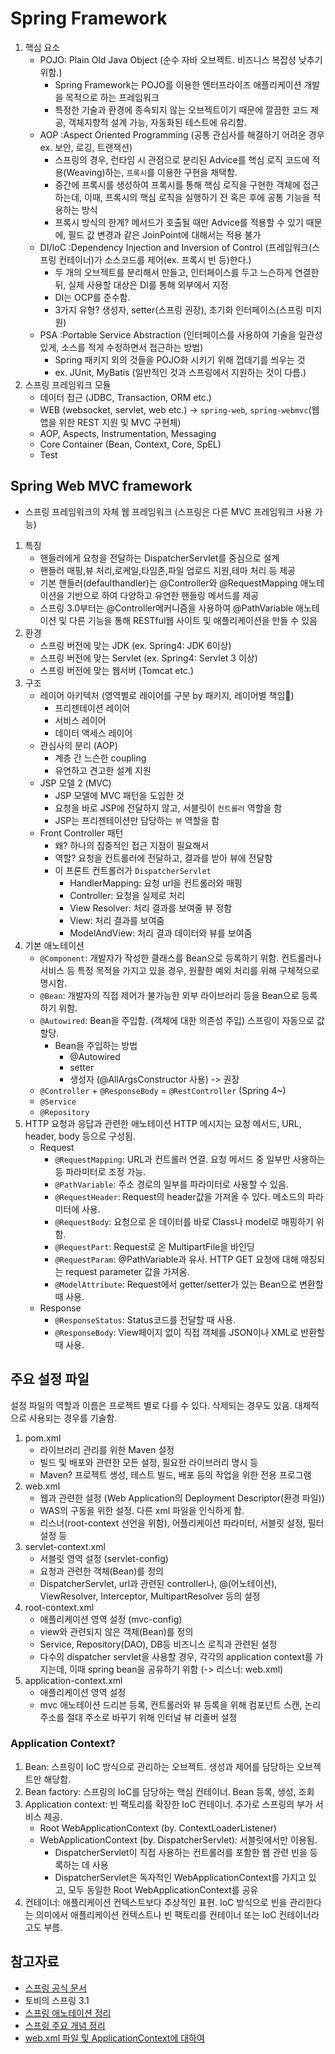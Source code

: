 # Spring Framework
1. 핵심 요소
    * POJO: Plain Old Java Object (순수 자바 오브젝트. 비즈니스 복잡성 낮추기 위함.)
        - Spring Framework는 POJO를 이용한 엔터프라이즈 애플리케이션 개발을 목적으로 하는 프레임워크
        - 특정한 기술과 환경에 종속되지 않는 오브젝트이기 때문에 깔끔한 코드 제공, 객체지향적 설계 가능, 자동화된 테스트에 유리함.
    * AOP :Aspect Oriented Programming (공통 관심사를 해결하기 어려운 경우 ex. 보안, 로깅, 트랜잭션)
        - 스프링의 경우, 런타임 시 관점으로 분리된 Advice를 핵심 로직 코드에 적용(Weaving)하는, `프록시`를 이용한 구현을 채택함.
        - 중간에 프록시를 생성하여 프록시를 통해 핵심 로직을 구현한 객체에 접근하는데, 이때, 프록시의 핵심 로직을 실행하기 전 혹은 후에 공통 기능을 적용하는 방식
        - 프록시 방식의 한계? 메서드가 호출될 때만 Advice를 적용할 수 있기 때문에, 필드 값 변경과 같은 JoinPoint에 대해서는 적용 불가
    * DI/IoC :Dependency Injection and Inversion of Control (프레임워크(스프링 컨테이너)가 소스코드를 제어(ex. 프록시 빈 등)한다.)
        - 두 개의 오브젝트를 분리해서 만들고, 인터페이스를 두고 느슨하게 연결한 뒤, 실제 사용할 대상은 DI를 통해 외부에서 지정
        - DI는 OCP를 준수함.
        - 3가지 유형? 생성자, setter(스프링 권장), 초기화 인터페이스(스프링 미지원)
    * PSA :Portable Service Abstraction (인터페이스를 사용하여 기술을 일관성 있게, 소스를 적게 수정하면서 접근하는 방법)
        - Spring 패키지 외의 것들을 POJO화 시키기 위해 껍데기를 씌우는 것
        - ex. JUnit, MyBatis (일반적인 것과 스프링에서 지원하는 것이 다름.)
2. 스프링 프레임워크 모듈
    * 데이터 접근 (JDBC, Transaction, ORM etc.)
    * WEB (websocket, servlet, web etc.) -> `spring-web`, `spring-webmvc`(웹앱을 위한 REST 지원 및 MVC 구현체)
    * AOP, Aspects, Instrumentation, Messaging
    * Core Container (Bean, Context, Core, SpEL)
    * Test

## Spring Web MVC framework
- 스프링 프레임워크의 자체 웹 프레임워크 (스프링은 다른 MVC 프레임워크 사용 가능)
1. 특징
    * 핸들러에게 요청을 전달하는 DispatcherServlet를 중심으로 설계
    * 핸들러 매핑,뷰 처리,로케일,타임존,파일 업로드 지원,테마 처리 등 제공
    * 기본 핸들러(defaulthandler)는 @Controller와 @RequestMapping 애노테이션을 기반으로 하여 다양하고 유연한 핸들링 메서드를 제공
    * 스프링 3.0부터는 @Controller메커니즘을 사용하여 @PathVariable 애노테이션 및 다른 기능을 통해 RESTful웹 사이트 및 애플리케이션을 만들 수 있음
2. 환경
    * 스프링 버전에 맞는 JDK (ex. Spring4: JDK 6이상)
    * 스프링 버전에 맞는 Servlet (ex. Spring4: Servlet 3 이상)
    * 스프링 버전에 맞는 웹서버 (Tomcat etc.)
3. 구조
    * 레이어 아키텍처 (영역별로 레이어를 구분 by 패키지, 레이어별 책임)
        + 프리젠테이션 레이어
        + 서비스 레이어
        + 데이터 액세스 레이어
    * 관심사의 분리 (AOP)
        + 계층 간 느슨한 coupling
        + 유연하고 견고한 설계 지원
    * JSP 모델 2 (MVC)
        + JSP 모델에 MVC 패턴을 도입한 것
        + 요청을 바로 JSP에 전달하지 않고, 서블릿이 `컨트롤러` 역할을 함
        + JSP는 프리젠테이션만 담당하는 `뷰` 역할을 함
    * Front Controller 패턴
        + 왜? 하나의 집중적인 접근 지점이 필요해서
        + 역할? 요청을 컨트롤러에 전달하고, 결과를 받아 뷰에 전달함
        + 이 프론트 컨트롤러가 `DispatcherServlet`
            - HandlerMapping: 요청 url을 컨트롤러와 매핑
            - Controller: 요청을 실제로 처리
            - View Resolver: 처리 결과를 보여줄 뷰 정함
            - View: 처리 결과를 보여줌
            - ModelAndView: 처리 결과 데이터와 뷰를 보여줌
4. 기본 애노테이션
    * `@Component`: 개발자가 작성한 클래스를 Bean으로 등록하기 위함. 컨트롤러나 서비스 등 특정 목적을 가지고 있을 경우, 원활한 예외 처리를 위해 구체적으로 명시함.
    * `@Bean`: 개발자의 직접 제어가 불가능한 외부 라이브러리 등을 Bean으로 등록하기 위함.
    * `@Autowired`: Bean을 주입함. (객체에 대한 의존성 주입) 스프링이 자동으로 값 할당.
        + Bean을 주입하는 방법
            - @Autowired
            - setter
            - 생성자 (@AllArgsConstructor 사용) -> 권장
    * `@Controller` + `@ResponseBody` = `@RestController` (Spring 4~)
    * `@Service`
    * `@Repository`
5. HTTP 요청과 응답과 관련한 애노테이션
    HTTP 메시지는 요청 메서드, URL, header, body 등으로 구성됨.
    * Request
        + `@RequestMapping`: URL과 컨트롤러 연결. 요청 메서드 중 일부만 사용하는 등 파라미터로 조정 가능.
        + `@PathVariable`: 주소 경로의 일부를 파라미터로 사용할 수 있음.
        + `@RequestHeader`: Request의 header값을 가져올 수 있다. 메소드의 파라미터에 사용.
        + `@RequestBody`: 요청으로 온 데이터를 바로 Class나 model로 매핑하기 위함.
        + `@RequestPart`: Request로 온 MultipartFile을 바인딩
        + `@RequestParam`: @PathVariable과 유사. HTTP GET 요청에 대해 매칭되는 request parameter 값을 가져옴. 
        + `@ModelAttribute`: Request에서 getter/setter가 있는 Bean으로 변환할때 사용.
    * Response
        + `@ResponseStatus`: Status코드를 전달할 때 사용.
        + `@ResponseBody`: View페이지 없이 직접 객체를 JSON이나 XML로 반환할 때 사용.

## 주요 설정 파일
설정 파일의 역할과 이름은 프로젝트 별로 다를 수 있다. 삭제되는 경우도 있음. 대체적으로 사용되는 경우를 기술함.
1. pom.xml
    - 라이브러리 관리를 위한 Maven 설정
    - 빌드 및 배포와 관련한 모든 설정, 필요한 라이브러리 명시 등
    - Maven? 프로젝트 생성, 테스트 빌드, 배포 등의 작업을 위한 전용 프로그램
2. web.xml
    - 웹과 관련한 설정 (Web Application의 Deployment Descriptor(환경 파일))
    - WAS의 구동을 위한 설정. 다른 xml 파일을 인식하게 함.
    - 리스너(root-context 선언을 위함), 어플리케이션 파라미터, 서블릿 설정, 필터 설정 등
3. servlet-context.xml
    - 서블릿 영역 설정 (servlet-config)
    - 요청과 관련한 객체(Bean)를 정의
    - DispatcherServlet, url과 관련된 controller나, @(어노테이션), ViewResolver, Interceptor, MultipartResolver 등의 설정
4. root-context.xml
    - 애플리케이션 영역 설정 (mvc-config)
    - view와 관련되지 않은 객체(Bean)를 정의
    - Service, Repository(DAO), DB등 비즈니스 로직과 관련된 설정
    - 다수의 dispatcher servlet을 사용할 경우, 각각의 application context를 가지는데, 이때 spring bean을 공유하기 위함 (-> 리스너: web.xml)
5. application-context.xml
    - 애플리케이션 영역 설정
    - mvc 애노테이션 드리븐 등록, 컨트롤러와 뷰 등록을 위해 컴포넌트 스캔, 논리 주소를 절대 주소로 바꾸기 위해 인터널 뷰 리졸버 설정


### Application Context?
1. Bean: 스프링이 IoC 방식으로 관리하는 오브젝트. 생성과 제어를 담당하는 오브젝트만 해당함.
2. Bean factory: 스프링의 IoC를 담당하는 핵심 컨테이너. Bean 등록, 생성, 조회
3. Application context: 빈 팩토리를 확장한 IoC 컨테이너. 추가로 스프링의 부가 서비스 제공.
    * Root WebApplicationContext (by. ContextLoaderListener)
    * WebApplicationContext (by. DispatcherServlet): 서블릿에서만 이용됨.
        - DispatcherServlet이 직접 사용하는 컨트롤러를 포함한 웹 관련 빈을 등록하는 데 사용
        - DispatcherServlet은 독자적인 WebApplicationContext를 가지고 있고, 모두 동일한 Root WebApplicationContext를 공유
4. 컨테이너: 애플리케이션 컨텍스트보다 추상적인 표현. IoC 방식으로 빈을 관리한다는 의미에서 애플리케이션 컨텍스트나 빈 팩토리를 컨테이너 또는 IoC 컨테이너라고도 부름.


## 참고자료
- [스프링 공식 문서](https://docs.spring.io/spring-framework/docs/current/reference/html/overview.html)
- 토비의 스프링 3.1
- [스프링 애노테이션 정리](https://velog.io/@gillog/Spring-Annotation-%EC%A0%95%EB%A6%AC)
- [스프링 주요 개념 정리](https://jinpyo900.tistory.com/55)
- [web.xml 파일 및 ApplicationContext에 대하여](https://rebeccajo.tistory.com/10)